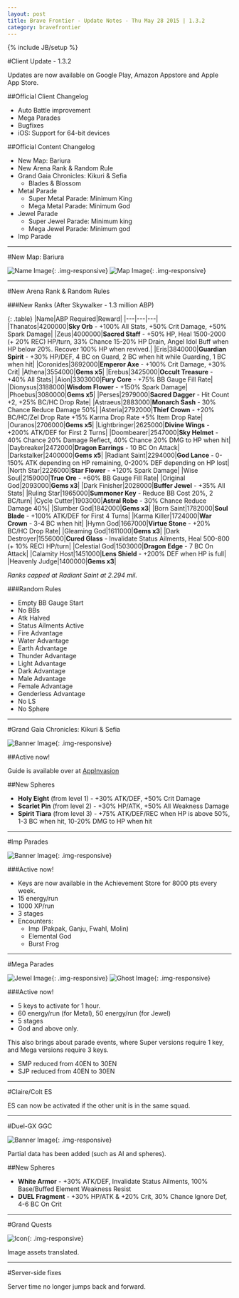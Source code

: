 ```yaml
---
layout: post
title: Brave Frontier - Update Notes - Thu May 28 2015 | 1.3.2
category: bravefrontier
---
```


{% include JB/setup %}

#Client Update - 1.3.2

Updates are now available on Google Play, Amazon Appstore and Apple App Store.

##Official Client Changelog

- Auto Battle improvement
- Mega Parades
- Bugfixes
- iOS: Support for 64-bit devices

##Official Content Changelog

* New Map: Bariura
* New Arena Rank & Random Rule
* Grand Gaia Chronicles: Kikuri & Sefia
  * Blades & Blossom
* Metal Parade
  * Super Metal Parade: Minimum King
  * Mega Metal Parade: Minimum God
* Jewel Parade
  * Super Jewel Parade: Minimum king
  * Mega Jewel Parade: Minimum god
* Imp Parade

---

#New Map: Bariura

![Name Image](//i.imgur.com/DQpWRiE.png){: .img-responsive}
![Map Image](//i.imgur.com/GavCoq4.jpg){: .img-responsive}

<!--more-->

----

#New Arena Rank & Random Rules

###New Ranks (After Skywalker - 1.3 million ABP)

{: .table}
|Name|ABP Required|Reward|
|---|---|---|
|Thanatos|4200000|**Sky Orb** - +100% All Stats, +50% Crit Damage, +50% Spark Damage|
|Zeus|4000000|**Sacred Staff** - +50% HP, Heal 1500-2000 (+ 20% REC) HP/turn, 33% Chance 15-20% HP Drain, Angel Idol Buff when HP below 20%. Recover 100% HP when revived.|
|Eris|3840000|**Guardian Spirit** - +30% HP/DEF, 4 BC on Guard, 2 BC when hit while Guarding, 1 BC when hit|
|Coronides|3692000|**Emperor Axe** - +100% Crit Damage, +30% Crit|
|Athena|3554000|**Gems x5**|
|Erebus|3425000|**Occult Treasure** - +40% All Stats|
|Aion|3303000|**Fury Core** - +75% BB Gauge Fill Rate|
|Dionysus|3188000|**Wisdom Flower** - +150% Spark Damage|
|Phoebus|3080000|**Gems x5**|
|Perses|2979000|**Sacred Dagger** - Hit Count +2, +25% BC/HC Drop Rate|
|Astraeus|2883000|**Monarch Sash** - 30% Chance Reduce Damage 50%|
|Asteria|2792000|**Thief Crown** - +20% BC/HC/Zel Drop Rate +15% Karma Drop Rate +5% Item Drop Rate|
|Ouranos|2706000|**Gems x5**|
|Lightbringer|2625000|**Divine Wings** - +200% ATK/DEF for First 2 Turns|
|Doombearer|2547000|**Sky Helmet** - 40% Chance 20% Damage Reflect, 40% Chance 20% DMG to HP when hit|
|Daybreaker|2472000|**Dragon Earrings** - 10 BC On Attack|
|Darkstalker|2400000|**Gems x5**|
|Radiant Saint|2294000|**God Lance** - 0-150% ATK depending on HP remaining, 0-200% DEF depending on HP lost|
|North Star|2226000|**Star Flower** - +120% Spark Damage|
|Wise Soul|2159000|**True Ore** - +60% BB Gauge Fill Rate|
|Original God|2093000|**Gems x3**|
|Dark Finisher|2028000|**Buffer Jewel** - +35% All Stats|
|Ruling Star|1965000|**Summoner Key** - Reduce BB Cost 20%, 2 BC/turn|
|Cycle Cutter|1903000|**Astral Robe** - 30% Chance Reduce Damage 40%|
|Slumber God|1842000|**Gems x3**|
|Born Saint|1782000|**Soul Blade** - +100% ATK/DEF for First 4 Turns|
|Karma Killer|1724000|**War Crown** - 3-4 BC when hit|
|Hymn God|1667000|**Virtue Stone** - +20% BC/HC Drop Rate|
|Gleaming God|1611000|**Gems x3**|
|Dark Destroyer|1556000|**Cured Glass** - Invalidate Status Ailments, Heal 500-800 (+ 10% REC) HP/turn|
|Celestial God|1503000|**Dragon Edge** - 7 BC On Attack|
|Calamity Host|1451000|**Lens Shield** - +200% DEF when HP is full|
|Heavenly Judge|1400000|**Gems x3**|

*Ranks capped at Radiant Saint at 2.294 mil.*

###Random Rules

* Empty BB Gauge Start
* No BBs
* Atk Halved
* Status Ailments Active
* Fire Advantage
* Water Advantage
* Earth Advantage
* Thunder Advantage
* Light Advantage
* Dark Advantage
* Male Advantage
* Female Advantage
* Genderless Advantage
* No LS
* No Sphere

---

#Grand Gaia Chronicles: Kikuri & Sefia

![Banner Image](//i.imgur.com/5ocW3qX.png){: .img-responsive}

##Active now!

Guide is available over at [AppInvasion](http://appinvasion.com/threads/grand-gaia-chronicles-guide-updated-sefia-kikuri.249909/#post-2003321)

##New Spheres

* **Holy Eight** (from level 1) - +30% ATK/DEF, +50% Crit Damage
* **Scarlet Pin** (from level 2) - +30% HP/ATK, +50% All Weakness Damage
* **Spirit Tiara** (from level 3) - +75% ATK/DEF/REC when HP is above 50%, 1-3 BC when hit, 10-20% DMG to HP when hit

---

#Imp Parades

![Banner Image](//i.imgur.com/hpY6qFW.png){: .img-responsive}

###Active now!

* Keys are now available in the Achievement Store for 8000 pts every week.
* 15 energy/run
* 1000 XP/run
* 3 stages
* Encounters:
  * Imp (Pakpak, Ganju, Fwahl, Molin)
  * Elemental God
  * Burst Frog

---

#Mega Parades

![Jewel Image](//i.imgur.com/PIQ134L.png){: .img-responsive}
![Ghost Image](//i.imgur.com/5bqsSJg.png){: .img-responsive}

###Active now!

* 5 keys to activate for 1 hour.
* 60 energy/run (for Metal), 50 energy/run (for Jewel)
* 5 stages
* God and above only.

This also brings about parade events, where Super versions require 1 key, and Mega versions require 3 keys.

* SMP reduced from 40EN to 30EN
* SJP reduced from 40EN to 30EN

---

#Claire/Colt ES

ES can now be activated if the other unit is in the same squad.

---

#Duel-GX GGC

![Banner Image](//i.imgur.com/JG0B6YN.png){: .img-responsive}

Partial data has been added (such as AI and spheres).

##New Spheres

* **White Armor** - +30% ATK/DEF, Invalidate Status Ailments, 100% Base/Buffed Element Weakness Resist
* **DUEL Fragment** - +30% HP/ATK & +20% Crit, 30% Chance Ignore Def, 4-6 BC On Crit

---

#Grand Quests

![Icon](//i.imgur.com/wblgjtf.png){: .img-responsive}

Image assets translated.

---

#Server-side fixes

Server time no longer jumps back and forward.